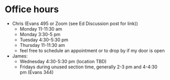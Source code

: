 # Office hours

  - Chris (Evans 495 or Zoom (see Ed Discussion post for link))
     - Monday 11-11:30 am 
     - Monday 3:30-5 pm
     - Tuesday 4:30-5:30 pm
     - Thursday 11-11:30 am
     - feel free to schedule an appointment or to drop by if my door is open
   - James:
     - Wednesday 4:30-5:30 pm (location TBD)
     - Fridays during unused section time, generally 2-3 pm and 4-4:30 pm (Evans 344)

